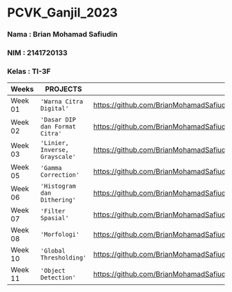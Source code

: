 # PCVK_Ganjil_2023

### Nama : Brian Mohamad Safiudin
### NIM : 2141720133
### Kelas : TI-3F

|Weeks           |PROJECTS                         |LINKS                        |
|----------------|---------------------------------|-----------------------------|
|Week 01         |`'Warna Citra Digital'`          |https://github.com/BrianMohamadSafiudin/PCVK_Ganjil_2023/blob/main/Week1.ipynb                      
|Week 02         |`'Dasar DIP dan Format Citra'`   |https://github.com/BrianMohamadSafiudin/PCVK_Ganjil_2023/blob/main/Week2.ipynb                         
|Week 03         |`'Linier, Inverse, Grayscale'`   |https://github.com/BrianMohamadSafiudin/PCVK_Ganjil_2023/blob/main/Week3.ipynb                             
|Week 05         |`'Gamma Correction'`             |https://github.com/BrianMohamadSafiudin/PCVK_Ganjil_2023/blob/main/Week5.ipynb                              
|Week 06         |`'Histogram dan Dithering'`      |https://github.com/BrianMohamadSafiudin/PCVK_Ganjil_2023/blob/main/Week6.ipynb                             
|Week 07         |`'Filter Spasial'`               |https://github.com/BrianMohamadSafiudin/PCVK_Ganjil_2023/blob/main/Week7.ipynb    
|Week 08         |`'Morfologi'`                    |https://github.com/BrianMohamadSafiudin/PCVK_Ganjil_2023/blob/main/Week8.ipynb    
|Week 10         |`'Global Thresholding'`          |https://github.com/BrianMohamadSafiudin/PCVK_Ganjil_2023/blob/main/Week10.ipynb   
|Week 11         |`'Object Detection'`             |https://github.com/BrianMohamadSafiudin/PCVK_Ganjil_2023/blob/main/Week11.ipynb   
